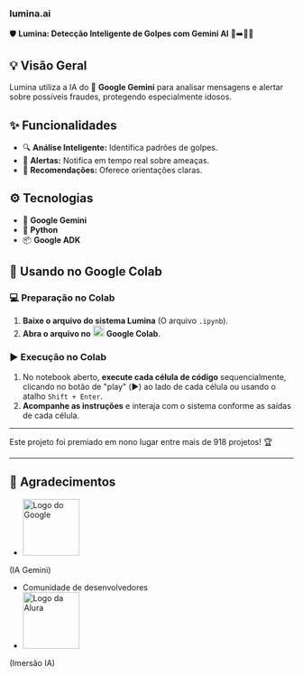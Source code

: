 ### lumina.ai
🛡️ **Lumina: Detecção Inteligente de Golpes com Gemini AI** 👵➡️🧑‍💻

## 💡 Visão Geral

Lumina utiliza a IA do 🧠 **Google Gemini** para analisar mensagens e alertar sobre possíveis fraudes, protegendo especialmente idosos.

## ✨ Funcionalidades

* 🔍 **Análise Inteligente:** Identifica padrões de golpes.
* 🚨 **Alertas:** Notifica em tempo real sobre ameaças.
* 🎯 **Recomendações:** Oferece orientações claras.

## ⚙️ Tecnologias

* 🧠 **Google Gemini**
* 🐍 **Python**
* 📦 **Google ADK**

## 🚀 Usando no Google Colab

### 💻 Preparação no Colab

1. **Baixe o arquivo do sistema Lumina** (O arquivo `.ipynb`).
2. **Abra o arquivo no** <img src="https://colab.research.google.com/img/colab_favicon.ico" alt="Google Colab" width="20"> **Google Colab**.

### ▶️ Execução no Colab

1. No notebook aberto, **execute cada célula de código** sequencialmente, clicando no botão de "play" (▶️) ao lado de cada célula ou usando o atalho `Shift + Enter`.
2. **Acompanhe as instruções** e interaja com o sistema conforme as saídas de cada célula.

---

Este projeto foi premiado em nono lugar entre mais de 918 projetos! 🏆

---

## 🙏 Agradecimentos

* <img src="https://blog.google/static/images/social/google_logo.jpg" alt="Logo do Google" width="100"/>
(IA Gemini)
* Comunidade de desenvolvedores
* <img src="https://www.alura.com.br/assets/img/alura-logo.svg" alt="Logo da Alura" width="100"/>
(Imersão IA)
